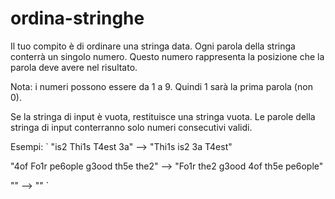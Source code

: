 # ordina-stringhe

Il tuo compito è di ordinare una stringa data. 
Ogni parola della stringa conterrà un singolo numero. Questo numero rappresenta la posizione che la parola deve avere nel risultato.

Nota: i numeri possono essere da 1 a 9. Quindi 1 sarà la prima parola (non 0).

Se la stringa di input è vuota, restituisce una stringa vuota. 
Le parole della stringa di input conterranno solo numeri consecutivi validi.

Esempi:
`
"is2 Thi1s T4est 3a"  -->  "Thi1s is2 3a T4est"

"4of Fo1r pe6ople g3ood th5e the2"  -->  "Fo1r the2 g3ood 4of th5e pe6ople"

""  -->  ""
`
